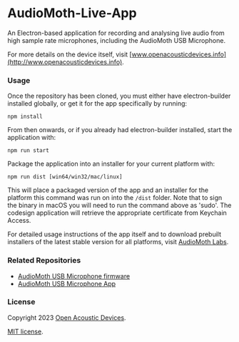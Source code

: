 # AudioMoth-Live-App
An Electron-based application for recording and analysing live audio from high sample rate microphones, including the AudioMoth USB Microphone.

For more details on the device itself, visit [www.openacousticdevices.info](http://www.openacousticdevices.info).

### Usage ###
Once the repository has been cloned, you must either have electron-builder installed globally, or get it for the app specifically by running:
```
npm install
```

From then onwards, or if you already had electron-builder installed, start the application with:
```
npm run start 
```

Package the application into an installer for your current platform with:
```
npm run dist [win64/win32/mac/linux]
```

This will place a packaged version of the app and an installer for the platform this command was run on into the `/dist` folder. Note that to sign the binary in macOS you will need to run the command above as 'sudo'. The codesign application will retrieve the appropriate certificate from Keychain Access.

For detailed usage instructions of the app itself and to download prebuilt installers of the latest stable version for all platforms, visit [AudioMoth Labs](https://www.openacousticdevices.info/labs).

### Related Repositories ###
* [AudioMoth USB Microphone firmware](https://github.com/OpenAcousticDevices/AudioMoth-USB-Microphone)
* [AudioMoth USB Microphone App](https://github.com/OpenAcousticDevices/AudioMoth-USB-Microphone-App)

### License ###

Copyright 2023 [Open Acoustic Devices](http://www.openacousticdevices.info/).

[MIT license](http://www.openacousticdevices.info/license).
